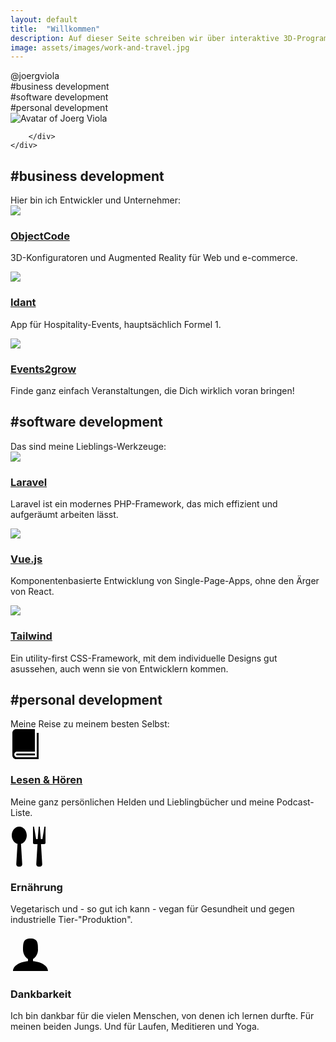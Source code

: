 ```yaml
---
layout: default
title:  "Willkommen"
description: Auf dieser Seite schreiben wir über interaktive 3D-Programmierung, Augmented Reality Entwicklung, JavaScript-Frameworks und auch Laravel-Entwicklung
image: assets/images/work-and-travel.jpg
---
```


<div class="bg-fixed hero-image" style="height: 500px;background-image: url({{'assets/images/work-and-travel.jpg' | absolute_url}})">
    <div class="container mx-auto h-full flex flex-wrap items-end flex-row ">
        <div class="p-4 relative text-sm bg-primary text-white">
            <div class="text-6xl">@joergviola</div>
            <div class="text-xl">#business development</div>
            <div class="text-xl">#software development</div>
            <div class="text-xl">#personal development</div>
            <img class="absolute right-0 bottom-0 -mb-12 w-24 h-24 rounded-full mr-4" src="{{'assets/images/joergviola.jpg' | absolute_url}}" alt="Avatar of Joerg Viola">

        </div>
    </div>

</div>

<div class="container mx-auto flex flex-col mt-8 mb-8">
    <div class="m-6">
        <h2>#business development</h2>
        Hier bin ich Entwickler und Unternehmer:
    </div>
    <div class="flex flex-col lg:flex-row mb-6">
        <div class="flex-1 flex p-4 shadow-xl m-6">
            <div>
                <img class="w-32" src="{{'assets/images/oc-logo.png' | absolute_url}}">
            </div>
            <div class="ml-4">
                <h3><a href="https://www.objectcode.de" target="_blank">ObjectCode</a></h3>
                <p>
                    3D-Konfiguratoren und Augmented Reality für Web und e-commerce.
                </p>
            </div>
        </div>
        <div class="flex-1 flex p-4 shadow-xl m-6">
            <div>
                <img class="w-32" src="{{'assets/images/idant-logo.jpg' | absolute_url}}">
            </div>
            <div class="ml-4">
                <h3><a href="http://www.idant.io" target="_blank">Idant</a></h3>
                <p>
                    App für Hospitality-Events, hauptsächlich Formel 1.
                </p>
            </div>
        </div>
        <div class="flex-1 flex p-4 shadow-xl m-6">
            <div>
                <img class="w-32" src="{{'assets/images/events2grow-logo.png' | absolute_url}}">
            </div>
            <div class="ml-4">
                <h3><a href="https://www.events2grow.com" target="_blank">Events2grow</a></h3>
                <p>
                    Finde ganz einfach Veranstaltungen, die Dich wirklich voran bringen!
                </p>
            </div>
        </div>
    </div>
</div>

<div class="bg-secondary">
    <div class="container mx-auto flex flex-col pt-8 pb-8 mt-8 mb-8">
        <div class="m-6">
            <h2>#software development</h2>
            Das sind meine Lieblings-Werkzeuge:
        </div>
        <div class="flex flex-col lg:flex-row mb-6">
            <div class="flex-1 flex p-4 shadow-xl bg-white m-6">
                <div>
                    <img class="w-32" src="{{'assets/images/laravel-logo.min.svg' | absolute_url}}">
                </div>
                <div class="ml-4">
                    <h3><a href="https://www.laravel.com" target="_blank">Laravel</a></h3>
                    <p>Laravel ist ein modernes PHP-Framework, das mich effizient und aufgeräumt arbeiten lässt.</p>
                </div>
            </div>
            <div class="flex-1 flex p-4 shadow-xl bg-white m-6">
                <div>
                    <img class="w-32" src="{{'assets/images/vuejs-logo.png' | absolute_url}}">
                </div>
                <div class="ml-4">
                    <h3><a href="https://www.vuejs.org" target="_blank">Vue.js</a></h3>
                    <p>Komponentenbasierte Entwicklung von Single-Page-Apps, ohne den Ärger von React.</p>
                </div>
            </div>
            <div class="flex-1 flex p-4 shadow-xl bg-white m-6">
                <div>
                    <img class="w-32" src="{{'assets/images/tailwind-logo.png' | absolute_url}}">
                </div>
                <div class="ml-4">
                    <h3><a href="https://www.tailwindcss.com" target="_blank">Tailwind</a></h3>
                    <p>Ein utility-first CSS-Framework, mit dem individuelle Designs gut asussehen, auch wenn sie von Entwicklern kommen.</p>
                </div>
            </div>
        </div>
    </div>
</div>

<div class="container mx-auto flex flex-col mt-8 mb-8">
    <div class="m-6">
        <h2>#personal development</h2>
        Meine Reise zu meinem besten Selbst:
    </div>
    <div class="flex flex-col lg:flex-row mb-6">
        <div class="flex-1 flex p-4 shadow-xl m-6">
            <div>
                <svg version="1.1" xmlns="http://www.w3.org/2000/svg" xmlns:xlink="http://www.w3.org/1999/xlink" width="48" height="48" viewBox="0 0 16 16">
                <path fill="#000000" d="M14 2v13h-10.5c-0.829 0-1.5-0.672-1.5-1.5s0.671-1.5 1.5-1.5h9.5v-12h-10c-1.1 0-2 0.9-2 2v12c0 1.1 0.9 2 2 2h12v-14h-1z"></path>
                <path fill="#000000" d="M3.501 13v0c-0 0-0.001 0-0.001 0-0.276 0-0.5 0.224-0.5 0.5s0.224 0.5 0.5 0.5c0 0 0.001-0 0.001-0v0h9.498v-1h-9.498z"></path>
                </svg>
            </div>
            <div class="ml-4">
                <h3><a href="/list">Lesen & Hören</a></h3>
                <p>
                    Meine ganz persönlichen Helden und Lieblingbücher und meine Podcast-Liste.
                </p>
            </div>
        </div>
        <div class="flex-1 flex p-4 shadow-xl m-6">
            <div>
                <svg version="1.1" xmlns="http://www.w3.org/2000/svg" xmlns:xlink="http://www.w3.org/1999/xlink" width="64" height="64" viewBox="0 0 16 16">
                <path fill="#000000" d="M3.5 0c-1.657 0-3 1.567-3 3.5 0 1.655 0.985 3.042 2.308 3.406l-0.497 8.096c-0.034 0.549 0.389 0.998 0.939 0.998h0.5c0.55 0 0.972-0.449 0.939-0.998l-0.497-8.096c1.323-0.365 2.308-1.751 2.308-3.406 0-1.933-1.343-3.5-3-3.5zM13.583 0l-0.833 5h-0.625l-0.417-5h-0.417l-0.417 5h-0.625l-0.833-5h-0.417v6.5c0 0.276 0.224 0.5 0.5 0.5h1.302l-0.491 8.002c-0.034 0.549 0.389 0.998 0.939 0.998h0.5c0.55 0 0.972-0.449 0.939-0.998l-0.491-8.002h1.302c0.276 0 0.5-0.224 0.5-0.5v-6.5h-0.417z"></path>
                </svg>
            </div>
            <div class="ml-4">
                <h3>Ernährung</h3>
                <p>
                    Vegetarisch und - so gut ich kann - vegan für Gesundheit und gegen industrielle Tier-"Produktion".
                </p>
            </div>
        </div>
        <div class="flex-1 flex p-4 shadow-xl m-6">
            <div>
                <svg version="1.1" xmlns="http://www.w3.org/2000/svg" xmlns:xlink="http://www.w3.org/1999/xlink" width="64" height="64" viewBox="0 0 16 16">
                <path fill="#000000" d="M9 11.041v-0.825c1.102-0.621 2-2.168 2-3.716 0-2.485 0-4.5-3-4.5s-3 2.015-3 4.5c0 1.548 0.898 3.095 2 3.716v0.825c-3.392 0.277-6 1.944-6 3.959h14c0-2.015-2.608-3.682-6-3.959z"></path>
                </svg>
            </div>
            <div class="ml-4">
                <h3>Dankbarkeit</h3>
                <p>
                    Ich bin dankbar für die vielen Menschen, von denen ich lernen durfte.
                    Für meinen beiden Jungs. 
                    Und für Laufen, Meditieren und Yoga. 
                </p>
            </div>
        </div>
    </div>
</div>
